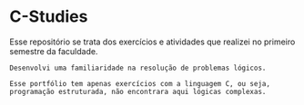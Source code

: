 # C-Studies

  Esse repositório se trata dos exercícios e atividades que realizei no primeiro semestre da faculdade.
  
	Desenvolvi uma familiaridade na resolução de problemas lógicos.
  
	Esse portfólio tem apenas exercícios com a linguagem C, ou seja, programação estruturada, não encontrara aqui lógicas complexas.
